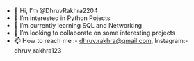 - 👋 Hi, I’m @DhruvRakhra2204
- 👀 I’m interested in Python Pojects
- 🌱 I’m currently learning SQL and Networking
- 💞️ I’m looking to collaborate on some interesting projects
- 📫 How to reach me :- dhruv.rakhra@gmail.com, Instagram:- dhruv_rakhra123

<!---
DhruvRakhra2204/DhruvRakhra2204 is a ✨ special ✨ repository because its `README.md` (this file) appears on your GitHub profile.
You can click the Preview link to take a look at your changes.
--->
